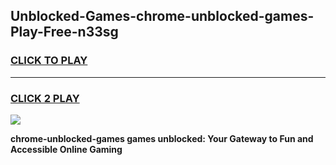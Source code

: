
## Unblocked-Games-chrome-unblocked-games-Play-Free-n33sg
<h3>
<a href="https://premium76.site?title=chrome-unblocked-games&ref=21A">CLICK TO PLAY</a></h3>
<hr>

<h3>
<a href="https://premium76.site?title=chrome-unblocked-games&ref=21A">CLICK 2 PLAY</a>
  
</h3>

<a href="https://premium76.site?title=chrome-unblocked-games&ref=21A"><img src="https://clearcache.store/games.png"></a>


**chrome-unblocked-games games unblocked: Your Gateway to Fun and Accessible Online Gaming**

